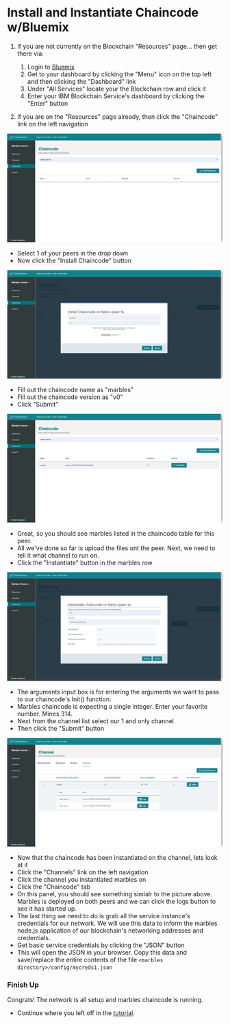 # Install and Instantiate Chaincode w/Bluemix

1. If you are not currently on the Blockchain "Resources" page... then get there via:
	1. Login to [Bluemix](https://console.ng.bluemix.net) 
	1. Get to your dashboard by clicking the "Menu" icon on the top left and then clicking the "Dashboard" link
	1. Under "All Services" locate your the Blockchain row and click it
	1. Enter your IBM Blockchain Service's dashboard by clicking the "Enter" button

1. If you are on the "Resources" page already, then click the "Chaincode" link on the left navigation

![](/doc_images/9-chaincode.PNG)

- Select 1 of your peers in the drop down
- Now click the "Install Chaincode" button

![](/doc_images/10-install-marbles.PNG)

- Fill out the chaincode name as "marbles"
- Fill out the chaincode version as "v0"
- Click "Submit"

![](/doc_images/11-installed-marbles.PNG)

- Great, so you should see marbles listed in the chaincode table for this peer.
- All we've done so far is upload the files ont the peer. Next, we need to tell it what channel to run on.
- Click the "Instantiate" button in the marbles row

![](/doc_images/12-instantiate-marbles.PNG)

- The arguments input box is for entering the arguments we want to pass to our chaincode's Init() function.
- Marbles chaincode is expecting a single integer. Enter your favorite number. Mines 314. 
- Next from the channel list select our 1 and only channel
- Then click the "Submit" button

![](/doc_images/13-instantiated-marbles.PNG)

- Now that the chaincode has been instantiated on the channel, lets look at it
- Click the "Channels" link on the left navigation
- Click the channel you instantiated marbles on
- Click the "Chaincode" tab
- On this panel, you should see something simialr to the picture above.  Marbles is deployed on both peers and we can click the logs button to see it has started up. 
- The last thing we need to do is grab all the service instance's credentials for our network. We will use this data to inform the marbles node.js application of our blockchain's networking addresses and credentials.
- Get basic service credentials by clicking the "JSON" button
- This will open the JSON in your browser. Copy this data and save/replace the entire contents of the file `<marbles directory>/config/mycreds1.json` 

### Finish Up

Congrats! The network is all setup and marbles chaincode is running. 

- Continue where you left off in the [tutorial](./tutorial_start_here.md#hostmarbles).


